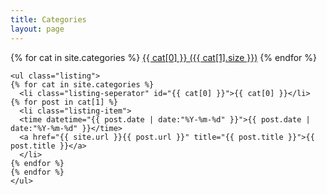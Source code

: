 ```yaml
---
title: Categories
layout: page
---
```

<div class="container-fluid">
  <div class="span2"></div>
  <div class="span8">
    <div id='tag_cloud'>
    {% for cat in site.categories %}
    <a href="#{{ cat[0] }}" title="{{ cat[0] }}" rel="{{ cat[1].size }}">{{ cat[0] }} ({{ cat[1].size }})</a>
    {% endfor %}
    </div>

    <ul class="listing">
    {% for cat in site.categories %}
      <li class="listing-seperator" id="{{ cat[0] }}">{{ cat[0] }}</li>
    {% for post in cat[1] %}
      <li class="listing-item">
      <time datetime="{{ post.date | date:"%Y-%m-%d" }}">{{ post.date | date:"%Y-%m-%d" }}</time>
      <a href="{{ site.url }}{{ post.url }}" title="{{ post.title }}">{{ post.title }}</a>
      </li>
    {% endfor %}
    {% endfor %}
    </ul>
  </div>
  <div class="span2"></div>
</div>

<script src="{{ site.url }}/assets/js/jquery.tagcloud.js" type="text/javascript" charset="utf-8"></script> 
<script language="javascript">
$.fn.tagcloud.defaults = {
    size: {start: 1, end: 1, unit: 'em'},
      color: {start: '#f8e0e6', end: '#ff3333'}
};

$(function () {
    $('#tag_cloud a').tagcloud();
});
</script>
